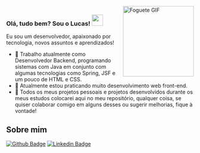 <img src=https://github.com/TheDudeThatCode/TheDudeThatCode/blob/master/Assets/Rocket.gif width="190" align="right" alt="Foguete GIF">

###  Olá, tudo bem? Sou o Lucas! <img src=https://github.com/TheDudeThatCode/TheDudeThatCode/blob/master/Assets/Hi.gif width="30">

Eu sou um desenvolvedor, apaixonado por tecnologia, novos assuntos e aprendizados!
- 🔭 Trabalho atualmente como Desenvolvedor Backend, programando sistemas com Java em conjunto com algumas tecnologias como Spring, JSF e um pouco de HTML e CSS.
- 🌱 Atualmente estou praticando muito desenvolvimento web front-end.
- 🤝 Todos os meus projetos pessoais e projetos desenvolvidos durante os meus estudos colocarei aqui no meu repositório, qualquer coisa, se quiser colaborar comigo em alguns desses ou sugerir melhorias, fique à vontade! 

## Sobre mim

[![Github Badge](https://img.shields.io/badge/-Github-000?style=flat-square&logo=Github&logoColor=white&link=https://github.com/lucassilvaesmeraldino)](https://github.com/lucassilvaesmeraldino)
[![Linkedin Badge](https://img.shields.io/badge/-LinkedIn-blue?style=flat-square&logo=Linkedin&logoColor=white&link=https://www.linkedin.com/in/lucas-silva-esmeraldino-182039229)](https://www.linkedin.com/in/lucas-silva-esmeraldino-182039229)
